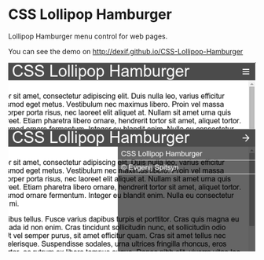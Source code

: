 CSS Lollipop Hamburger
======================

Lollipop Hamburger menu control for web pages.

You can see the demo on http://dexif.github.io/CSS-Lollipop-Hamburger

![Screenshot](/screenshot.png?raw=true "CSS Lollipop Hamburger")